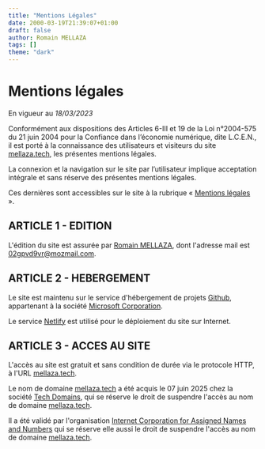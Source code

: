 ```yaml
---
title: "Mentions Légales"
date: 2000-03-19T21:39:07+01:00
draft: false
author: Romain MELLAZA
tags: []
theme: "dark"
---
```

# Mentions légales

En vigueur au *18/03/2023*

Conformément aux dispositions des Articles 6-III et 19 de la Loi n°2004-575 du 21 juin 2004 pour la Confiance dans l’économie numérique, dite L.C.E.N., il est porté à la connaissance des utilisateurs et visiteurs du site [mellaza.tech](mellaza.tech), les présentes mentions légales.

La connexion et la navigation sur le site par l’utilisateur implique acceptation intégrale et sans réserve des présentes mentions légales.

Ces dernières sont accessibles sur le site à la rubrique « [Mentions légales](/mentions-legales/) ».

## ARTICLE 1 - EDITION

L'édition du site est assurée par [Romain MELLAZA](/about/), dont l'adresse mail est 02gpvd9vr@mozmail.com.

## ARTICLE 2 - HEBERGEMENT

Le site est maintenu sur le service d'hébergement de projets [Github](https://github.com/), appartenant à la société [Microsoft Corporation](https://fr.wikipedia.org/wiki/Microsoft).

Le service [Netlify](https://www.netlify.com/) est utilisé pour le déploiement du site sur Internet.

## ARTICLE 3 - ACCES AU SITE

L'accès au site est gratuit et sans condition de durée via le protocole HTTP, à l'URL [mellaza.tech](mellaza.tech).

Le nom de domaine [mellaza.tech](mellaza.tech) a été acquis le 07 juin 2025 chez la société [Tech Domains](https://get.tech/), qui se réserve le droit de suspendre l'accès au nom de domaine [mellaza.tech](mellaza.tech). 

Il a été validé par l'organisation [Internet Corporation for Assigned Names and Numbers](https://www.icann.org/fr) qui se réserve elle aussi le droit de suspendre l'accès au nom de domaine [mellaza.tech](mellaza.tech).